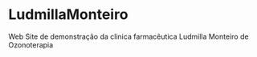 # LudmillaMonteiro
Web Site de demonstração da clinica farmacêutica Ludmilla Monteiro de Ozonoterapia 
